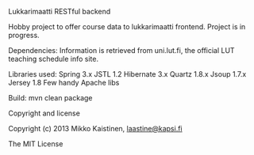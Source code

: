 Lukkarimaatti RESTful backend

Hobby project to offer course data to lukkarimaatti frontend.
Project is in progress.

Dependencies:
Information is retrieved from uni.lut.fi, the official LUT teaching schedule info site. 

Libraries used:
Spring 3.x
JSTL 1.2
Hibernate 3.x
Quartz 1.8.x
Jsoup 1.7.x
Jersey 1.8
Few handy Apache libs

Build:
mvn clean package

Copyright and license

Copyright (c) 2013 Mikko Kaistinen, laastine@kapsi.fi

The MIT License
